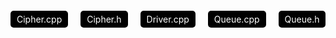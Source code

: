 <div style="display: flex; gap: 20px; margin-top: 20px;">
    <a href="/Cipher/Cipher.cpp" style="text-decoration: none; color: white; background-color: #000000; padding: 5px 10px; border-radius: 5px;">Cipher.cpp</a>
    <a href="/Cipher/Cipher.h" style="text-decoration: none; color: white; background-color: #000000; padding: 5px 10px; border-radius: 5px;">Cipher.h</a>
    <a href="/Cipher/project3.cpp" style="text-decoration: none; color: white; background-color: #000000; padding: 5px 10px; border-radius: 5px;">Driver.cpp</a>
    <a href="/Cipher/Queue.cpp" style="text-decoration: none; color: white; background-color: #000000; padding: 5px 10px; border-radius: 5px;">Queue.cpp</a>
    <a href="/Cipher/Queue.h" style="text-decoration: none; color: white; background-color: #000000; padding: 5px 10px; border-radius: 5px;">Queue.h</a>
</div>
